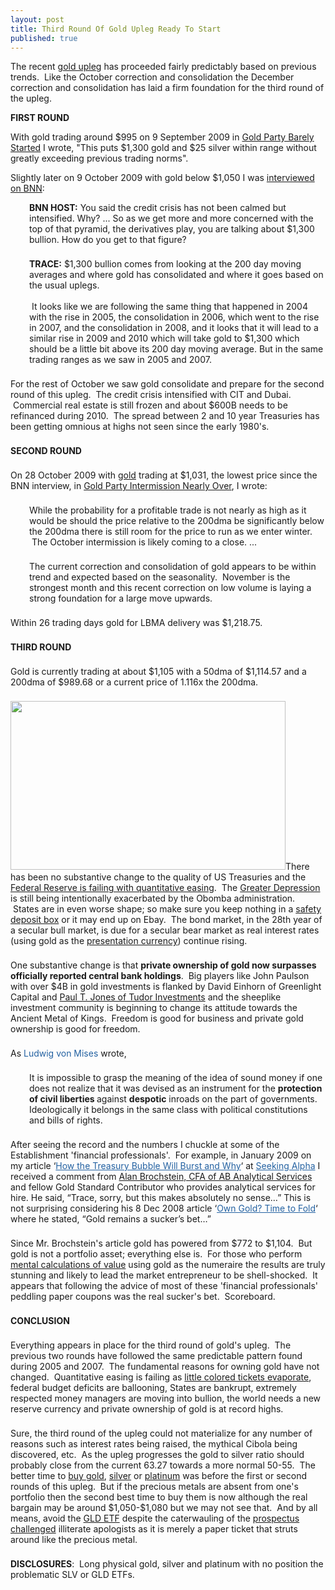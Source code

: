 ```yaml
---
layout: post
title: Third Round Of Gold Upleg Ready To Start
published: true
---
```

<p>The recent <a title="third round gold upleg" href="http://www.runtogold.com/2009/12/third-round-of-gold-upleg-ready-to-start" target="_blank">gold upleg</a> has proceeded fairly predictably based on previous trends.  Like the October correction and consolidation the December correction and consolidation has laid a firm foundation for the third round of the upleg.<img src="{{ site.baseurl }}/images/281209.jpg" border="0" alt="" width="1" height="1" /><img src="{{ site.baseurl }}/images/2812091.jpg" border="0" alt="" width="1" height="1" /></p>
<p><strong>FIRST ROUND</strong></p>
<p>With gold trading around $995 on 9 September 2009 in <a title="gold party" href="http://www.runtogold.com/2009/09/gold-party-barely-started/" target="_blank">Gold Party Barely Started</a> I wrote, "This puts $1,300 gold and $25 silver within range without greatly exceeding previous trading norms".</p>
<p>Slightly later on 9 October 2009 with gold below $1,050 I was <a title="trace mayer business news network bnn" href="http://www.runtogold.com/2009/10/gold-rising-as-a-currency/" target="_blank">interviewed on BNN</a>:</p>
<p style="margin-top: 0px; margin-right: 0px; margin-bottom: 1.571em; margin-left: 0px; padding-top: 0px; padding-right: 0px; padding-bottom: 0px; padding-left: 30px;"><strong>BNN HOST:</strong> You said the credit crisis has not been calmed but intensified. Why? ... So as we get more and more concerned with the top of that pyramid, the derivatives play, you are talking about $1,300 bullion. How do you get to that figure?</p>
<p style="margin-top: 0px; margin-right: 0px; margin-bottom: 1.571em; margin-left: 0px; padding-top: 0px; padding-right: 0px; padding-bottom: 0px; padding-left: 30px;"><strong>TRACE:</strong> $1,300 bullion comes from looking at the 200 day moving averages and where gold has consolidated and where it goes based on the usual uplegs. <br/><br/> It looks like we are following the same thing that happened in 2004 with the rise in 2005, the consolidation in 2006, which went to the rise in 2007, and the consolidation in 2008, and it looks that it will lead to a similar rise in 2009 and 2010 which will take gold to $1,300 which should be a little bit above its 200 day moving average. But in the same trading ranges as we saw in 2005 and 2007.</p>
<p style="margin-top: 0px; margin-right: 0px; margin-bottom: 1.571em; margin-left: 0px; padding: 0px;">For the rest of October we saw gold consolidate and prepare for the second round of this upleg.  The credit crisis intensified with CIT and Dubai.  Commercial real estate is still frozen and about $600B needs to be refinanced during 2010.  The spread between 2 and 10 year Treasuries has been getting omnious at highs not seen since the early 1980's.</p>
<p style="margin-top: 0px; margin-right: 0px; margin-bottom: 1.571em; margin-left: 0px; padding: 0px;"><strong>SECOND ROUND</strong></p>
<p style="margin-top: 0px; margin-right: 0px; margin-bottom: 1.571em; margin-left: 0px; padding: 0px;">On 28 October 2009 with <a title="buying gold" href="http://www.how-to-buy-gold-safely.com/" target="_blank">gold</a> trading at $1,031, the lowest price since the BNN interview, in <a title="gold party" href="http://www.runtogold.com/2009/10/gold-party-intermission-nearly-over/" target="_blank">Gold Party Intermission Nearly Over</a>, I wrote:</p>
<p style="margin-top: 0px; margin-right: 0px; margin-bottom: 1.571em; margin-left: 0px; padding-top: 0px; padding-right: 0px; padding-bottom: 0px; padding-left: 30px;">While the probability for a profitable trade is not nearly as high as it would be should the price relative to the 200dma be significantly below the 200dma there is still room for the price to run as we enter winter.  The October intermission is likely coming to a close. ...</p>
<p style="margin-top: 0px; margin-right: 0px; margin-bottom: 1.571em; margin-left: 0px; padding-top: 0px; padding-right: 0px; padding-bottom: 0px; padding-left: 30px;">The current correction and consolidation of gold appears to be within trend and expected based on the seasonality.  November is the strongest month and this recent correction on low volume is laying a strong foundation for a large move upwards.</p>
<p style="margin-top: 0px; margin-right: 0px; margin-bottom: 1.571em; margin-left: 0px; padding: 0px;">Within 26 trading days gold for LBMA delivery was $1,218.75.</p>
<p style="margin-top: 0px; margin-right: 0px; margin-bottom: 1.571em; margin-left: 0px; padding: 0px;"><strong>THIRD ROUND</strong></p>
<p style="margin-top: 0px; margin-right: 0px; margin-bottom: 1.571em; margin-left: 0px; padding: 0px;">Gold is currently trading at about $1,105 with a 50dma of $1,114.57 and a 200dma of $989.68 or a current price of 1.116x the 200dma.</p>
<p style="margin-top: 0px; margin-right: 0px; margin-bottom: 1.571em; margin-left: 0px; text-align: left; padding: 0px;"><a href="http://www.runtogold.com/2009/12/third-round-of-gold-upleg-ready-to-start" target="_blank"><img class="aligncenter" title="runtogold  gold price 28 december 2009" src="{{ site.baseurl }}/images/gold-28-dec-2009.jpg" alt="" width="440" height="270" /></a>There has been no substantive change to the quality of US Treasuries and the <a title="quantitative easing" href="http://www.runtogold.com/2009/03/federal-reserve-will-fail-with-quantitative-easing/" target="_blank">Federal Reserve is failing with quantitative easing</a>.  The <a title="the greater depression" href="http://www.runtogold.com/2009/03/how-to-intentionally-exacerbate-the-greater-depression/" target="_blank">Greater Depression</a> is still being intentionally exacerbated by the Obomba administration.  States are in even worse shape; so make sure you keep nothing in a <a title="safety deposit box" href="http://www.runtogold.com/2009/01/state-budget-shortfalls-and-safety-deposit-boxes/" target="_blank">safety deposit box</a> or it may end up on Ebay.  The bond market, in the 28th year of a secular bull market, is due for a secular bear market as real interest rates (using gold as the <a title="ias 1 presentation currency" href="http://www.runtogold.com/2008/08/us-dollar-in-hyperinflation/" target="_blank">presentation currency</a>) continue rising.</p>
<p style="margin-top: 0px; margin-right: 0px; margin-bottom: 1.571em; margin-left: 0px; text-align: left; padding: 0px;">One substantive change is that <strong>private ownership of gold now surpasses officially reported central bank holdings</strong>.  Big players like John Paulson with over $4B in gold investments is flanked by David Einhorn of Greenlight Capital and <a title="paul t jones tudor investments" href="http://www.runtogold.com/2009/11/gold-bug-bit-the-tudor/" target="_blank">Paul T. Jones of Tudor Investments</a> and the sheeplike investment community is beginning to change its attitude towards the Ancient Metal of Kings.  Freedom is good for business and private gold ownership is good for freedom.</p>
<p style="margin-top: 0px; margin-right: 0px; margin-bottom: 1.571em; margin-left: 0px; padding: 0px;">As <a style="text-decoration: none; color: #2361a1; padding: 0px; margin: 0px;" title="sound money" href="http://mises.org/story/2276" target="_blank">Ludwig von Mises</a> wrote,</p>
<p style="margin-top: 0px; margin-right: 0px; margin-bottom: 1.571em; margin-left: 0px; padding-top: 0px; padding-right: 0px; padding-bottom: 0px; padding-left: 30px;">It is impossible to grasp the meaning of the idea of sound money if one does not realize that it was devised as an instrument for the <strong>protection of civil liberties </strong>against <strong>despotic</strong> inroads on the part of governments. Ideologically it belongs in the same class with political constitutions and bills of rights.</p>
<p style="margin-top: 0px; margin-right: 0px; margin-bottom: 1.571em; margin-left: 0px; text-align: left; padding: 0px;">After seeing the record and the numbers I chuckle at some of the Establishment 'financial professionals'.  For example, in January 2009 on my article ‘<a style="text-decoration: underline; color: #2361a1; padding: 0px; margin: 0px;" href="http://seekingalpha.com/article/115284-how-the-treasury-bubble-will-burst-and-why" target="_blank">How the Treasury Bubble Will Burst and Why</a>‘ at <a style="text-decoration: underline; color: #2361a1; padding: 0px; margin: 0px;" href="http://seekingalpha.com/author/trace-mayer" target="_blank">Seeking Alpha</a> I received a comment from <a title="alan brochstein ab analytical services" href="http://www.runtogold.com/2009/02/a-herd-of-single-digit-midgets/" target="_blank">Alan Brochstein, CFA of AB Analytical Services</a> and fellow Gold Standard Contributor who provides analytical services for hire. He said, “Trace, sorry, but this makes absolutely no sense…” This is not surprising considering his 8 Dec 2008 article ‘<a style="text-decoration: underline; color: #2361a1; padding: 0px; margin: 0px;" href="http://seekingalpha.com/article/109582-own-gold-time-to-fold" target="_blank">Own Gold? Time to Fold</a>‘ where he stated, “Gold remains a sucker’s bet…”</p>
<p style="margin-top: 0px; margin-right: 0px; margin-bottom: 1.571em; margin-left: 0px; text-align: left; padding: 0px;">Since Mr. Brochstein's article gold has powered from $772 to $1,104.  But gold is not a portfolio asset; everything else is.  For those who perform <a title="metal calculations of value" href="http://www.runtogold.com/key-ratios/" target="_blank">mental calculations of value</a> using gold as the numeraire the results are truly stunning and likely to lead the market entrepreneur to be shell-shocked.  It appears that following the advice of most of these 'financial professionals' peddling paper coupons was the real sucker's bet.  Scoreboard.</p>
<p style="margin-top: 0px; margin-right: 0px; margin-bottom: 1.571em; margin-left: 0px; text-align: left; padding: 0px;"><strong>CONCLUSION</strong></p>
<p style="margin-top: 0px; margin-right: 0px; margin-bottom: 1.571em; margin-left: 0px; text-align: left; padding: 0px;">Everything appears in place for the third round of gold's upleg.  The previous two rounds have followed the same predictable pattern found during 2005 and 2007.  The fundamental reasons for owning gold have not changed.  Quantitative easing is failing as <a title="credit contraction" href="http://www.creditcontraction.com" target="_blank">little colored tickets evaporate</a>, federal budget deficits are ballooning, States are bankrupt, extremely respected money managers are moving into bullion, the world needs a new reserve currency and private ownership of gold is at record highs.</p>
<p style="margin-top: 0px; margin-right: 0px; margin-bottom: 1.571em; margin-left: 0px; text-align: left; padding: 0px;">Sure, the third round of the upleg could not materialize for any number of reasons such as interest rates being raised, the mythical Cibola being discovered, etc.  As the upleg progresses the gold to silver ratio should probably close from the current 63.27 towards a more normal 50-55.  The better time to <a title="buy gold" href="http://www.runtogold.com/how-to-buy-gold-or-silver/" target="_blank">buy gold</a>, <a title="buying silver" href="http://www.how-to-buy-silver-safely.com/" target="_blank">silver</a> or <a title="buy platinum" href="http://www.how-to-buy-platinum-safely.com/" target="_blank">platinum</a> was before the first or second rounds of this upleg.  But if the precious metals are absent from one's portfolio then the second best time to buy them is now although the real bargain may be around $1,050-$1,080 but we may not see that.  And by all means, avoid the <a title="gld etf" href="http://www.runtogold.com/2008/12/a-problem-with-gld-and-slv-etfs/" target="_blank">GLD ETF</a> despite the caterwauling of the <a title="gld etf" href="http://www.runtogold.com/2009/02/another-problem-with-the-gld-etf/" target="_blank">prospectus challenged</a> illiterate apologists as it is merely a paper ticket that struts around like the precious metal.</p>
<p style="margin-top: 0px; margin-right: 0px; margin-bottom: 1.571em; margin-left: 0px; text-align: left; padding: 0px;"><strong>DISCLOSURES</strong>:  Long physical gold, silver and platinum with no position the problematic SLV or GLD ETFs.</p>
